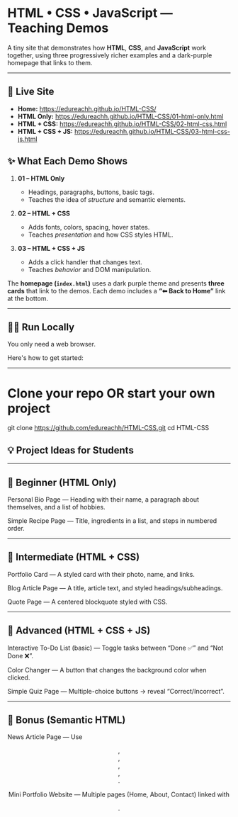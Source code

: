 # HTML • CSS • JavaScript — Teaching Demos

A tiny site that demonstrates how **HTML**, **CSS**, and **JavaScript** work together, using three progressively richer examples and a dark-purple homepage that links to them.

---

## 🔗 Live Site

- **Home:** https://edureachh.github.io/HTML-CSS/
- **HTML Only:** https://edureachh.github.io/HTML-CSS/01-html-only.html
- **HTML + CSS:** https://edureachh.github.io/HTML-CSS/02-html-css.html
- **HTML + CSS + JS:** https://edureachh.github.io/HTML-CSS/03-html-css-js.html

## ✨ What Each Demo Shows

1. **01 – HTML Only**  
   - Headings, paragraphs, buttons, basic tags.
   - Teaches the idea of *structure* and semantic elements.

2. **02 – HTML + CSS**  
   - Adds fonts, colors, spacing, hover states.
   - Teaches *presentation* and how CSS styles HTML.

3. **03 – HTML + CSS + JS**  
   - Adds a click handler that changes text.
   - Teaches *behavior* and DOM manipulation.

The **homepage (`index.html`)** uses a dark purple theme and presents **three cards** that link to the demos. Each demo includes a **“⬅ Back to Home”** link at the bottom.

---

## 🧑‍💻 Run Locally

You only need a web browser.

Here's how to get started:

---

# Clone your repo OR start your own project
git clone https://github.com/edureachh/HTML-CSS.git
cd HTML-CSS

## 💡 Project Ideas for Students

---

## 🔹 Beginner (HTML Only)

Personal Bio Page — Heading with their name, a paragraph about themselves, and a list of hobbies.

Simple Recipe Page — Title, ingredients in a list, and steps in numbered order.

---

## 🔹 Intermediate (HTML + CSS)

Portfolio Card — A styled card with their photo, name, and links.

Blog Article Page — A title, article text, and styled headings/subheadings.

Quote Page — A centered blockquote styled with CSS.

---

## 🔹 Advanced (HTML + CSS + JS)

Interactive To-Do List (basic) — Toggle tasks between “Done ✅” and “Not Done ❌”.

Color Changer — A button that changes the background color when clicked.

Simple Quiz Page — Multiple-choice buttons → reveal “Correct/Incorrect”.

---

## 🔹 Bonus (Semantic HTML)

News Article Page — Use <header>, <nav>, <article>, <section>, <footer>.

Mini Portfolio Website — Multiple pages (Home, About, Contact) linked with <nav>.